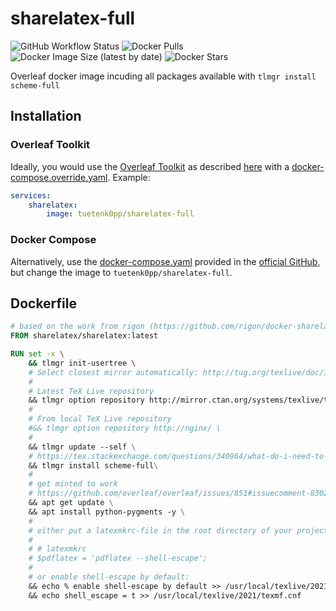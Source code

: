 # sharelatex-full

![GitHub Workflow Status](https://img.shields.io/github/workflow/status/tuetenk0pp/sharelatex-full/Docker%20CI?style=flat-square) ![Docker Pulls](https://img.shields.io/docker/pulls/tuetenk0pp/sharelatex-full?style=flat-square) ![Docker Image Size (latest by date)](https://img.shields.io/docker/image-size/tuetenk0pp/sharelatex-full?style=flat-square) ![Docker Stars](https://img.shields.io/docker/stars/tuetenk0pp/sharelatex-full?style=flat-square)

Overleaf docker image incuding all packages available with ``tlmgr install scheme-full``

## Installation

### Overleaf Toolkit

Ideally, you would use the [Overleaf Toolkit](https://github.com/overleaf/toolkit) as described [here](https://github.com/overleaf/toolkit/blob/master/doc/configuration.md#the-docker-composeoverrideyml-file) with a [docker-compose.override.yaml](./docker-compose.override.yaml). Example:
``` yaml
services:
    sharelatex:
        image: tuetenk0pp/sharelatex-full
```

### Docker Compose

Alternatively, use the [docker-compose.yaml](https://github.com/overleaf/overleaf/blob/master/docker-compose.yml) provided in the [official GitHub](https://github.com/overleaf/overleaf), but change the image to ``tuetenk0pp/sharelatex-full``.

## Dockerfile

``` Dockerfile
# based on the work from rigon (https://github.com/rigon/docker-sharelatex-full)
FROM sharelatex/sharelatex:latest

RUN set -x \
    && tlmgr init-usertree \
    # Select closest mirror automatically: http://tug.org/texlive/doc/install-tl.html
    #
    # Latest TeX Live repository
    && tlmgr option repository http://mirror.ctan.org/systems/texlive/tlnet/ \
    #
    # From local TeX Live repository
    #&& tlmgr option repository http://nginx/ \
    #
    && tlmgr update --self \
    # https://tex.stackexchange.com/questions/340964/what-do-i-need-to-install-to-make-more-packages-available-under-sharelatex
    && tlmgr install scheme-full\
    #
    # get minted to work
    # https://github.com/overleaf/overleaf/issues/851#issuecomment-830276429
    && apt get update \
    && apt install python-pygments -y \
    #
    # either put a latexmkrc-file in the root directory of your project:
    #
    # # latexmkrc
    # $pdflatex = 'pdflatex --shell-escape';
    #
    # or enable shell-escape by default:
    && echo % enable shell-escape by default >> /usr/local/texlive/2021/texmf.cnf \
    && echo shell_escape = t >> /usr/local/texlive/2021/texmf.cnf

```


